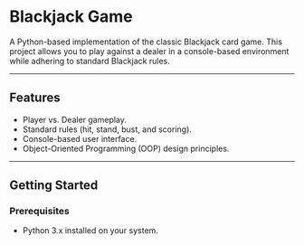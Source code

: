 # Blackjack Game  

A Python-based implementation of the classic Blackjack card game. This project allows you to play against a dealer in a console-based environment while adhering to standard Blackjack rules.  

---

## Features  
- Player vs. Dealer gameplay.  
- Standard rules (hit, stand, bust, and scoring).  
- Console-based user interface.  
- Object-Oriented Programming (OOP) design principles.  

---

## Getting Started  

### Prerequisites  
- Python 3.x installed on your system.
